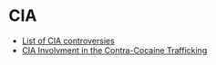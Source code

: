 # CIA
- [List of CIA controversies](https://en.wikipedia.org/wiki/List_of_CIA_controversies)
- [CIA Involvment in the Contra-Cocaine Trafficking](https://en.wikipedia.org/wiki/CIA_involvement_in_Contra_cocaine_trafficking)
